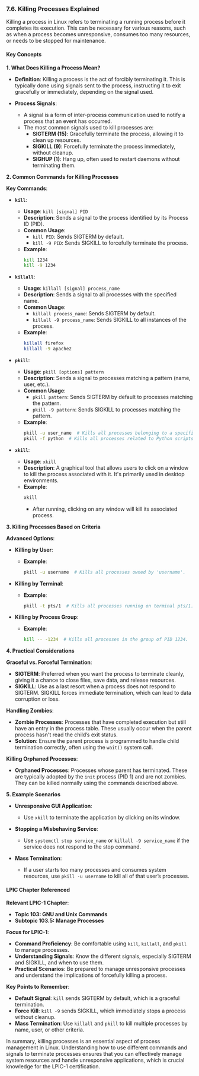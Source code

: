 ### 7.6. Killing Processes Explained

Killing a process in Linux refers to terminating a running process before it completes its execution. This can be necessary for various reasons, such as when a process becomes unresponsive, consumes too many resources, or needs to be stopped for maintenance.

#### Key Concepts

**1. What Does Killing a Process Mean?**

- **Definition**: Killing a process is the act of forcibly terminating it. This is typically done using signals sent to the process, instructing it to exit gracefully or immediately, depending on the signal used.

- **Process Signals**:
  - A signal is a form of inter-process communication used to notify a process that an event has occurred.
  - The most common signals used to kill processes are:
    - **SIGTERM (15)**: Gracefully terminate the process, allowing it to clean up resources.
    - **SIGKILL (9)**: Forcefully terminate the process immediately, without cleanup.
    - **SIGHUP (1)**: Hang up, often used to restart daemons without terminating them.

**2. Common Commands for Killing Processes**

**Key Commands**:

- **`kill`**:
  - **Usage**: `kill [signal] PID`
  - **Description**: Sends a signal to the process identified by its Process ID (PID).
  - **Common Usage**:
    - `kill PID`: Sends SIGTERM by default.
    - `kill -9 PID`: Sends SIGKILL to forcefully terminate the process.
  - **Example**:
    ```bash
    kill 1234
    kill -9 1234
    ```

- **`killall`**:
  - **Usage**: `killall [signal] process_name`
  - **Description**: Sends a signal to all processes with the specified name.
  - **Common Usage**:
    - `killall process_name`: Sends SIGTERM by default.
    - `killall -9 process_name`: Sends SIGKILL to all instances of the process.
  - **Example**:
    ```bash
    killall firefox
    killall -9 apache2
    ```

- **`pkill`**:
  - **Usage**: `pkill [options] pattern`
  - **Description**: Sends a signal to processes matching a pattern (name, user, etc.).
  - **Common Usage**:
    - `pkill pattern`: Sends SIGTERM by default to processes matching the pattern.
    - `pkill -9 pattern`: Sends SIGKILL to processes matching the pattern.
  - **Example**:
    ```bash
    pkill -u user_name  # Kills all processes belonging to a specific user.
    pkill -f python  # Kills all processes related to Python scripts.
    ```

- **`xkill`**:
  - **Usage**: `xkill`
  - **Description**: A graphical tool that allows users to click on a window to kill the process associated with it. It's primarily used in desktop environments.
  - **Example**:
    ```bash
    xkill
    ```
    - After running, clicking on any window will kill its associated process.

**3. Killing Processes Based on Criteria**

**Advanced Options**:

- **Killing by User**:
  - **Example**:
    ```bash
    pkill -u username  # Kills all processes owned by 'username'.
    ```

- **Killing by Terminal**:
  - **Example**:
    ```bash
    pkill -t pts/1  # Kills all processes running on terminal pts/1.
    ```

- **Killing by Process Group**:
  - **Example**:
    ```bash
    kill -- -1234  # Kills all processes in the group of PID 1234.
    ```

**4. Practical Considerations**

**Graceful vs. Forceful Termination**:

- **SIGTERM**: Preferred when you want the process to terminate cleanly, giving it a chance to close files, save data, and release resources.
- **SIGKILL**: Use as a last resort when a process does not respond to SIGTERM. SIGKILL forces immediate termination, which can lead to data corruption or loss.

**Handling Zombies**:

- **Zombie Processes**: Processes that have completed execution but still have an entry in the process table. These usually occur when the parent process hasn't read the child’s exit status.
- **Solution**: Ensure the parent process is programmed to handle child termination correctly, often using the `wait()` system call.

**Killing Orphaned Processes**:

- **Orphaned Processes**: Processes whose parent has terminated. These are typically adopted by the `init` process (PID 1) and are not zombies. They can be killed normally using the commands described above.

**5. Example Scenarios**

- **Unresponsive GUI Application**:
  - Use `xkill` to terminate the application by clicking on its window.
  
- **Stopping a Misbehaving Service**:
  - Use `systemctl stop service_name` or `killall -9 service_name` if the service does not respond to the stop command.
  
- **Mass Termination**:
  - If a user starts too many processes and consumes system resources, use `pkill -u username` to kill all of that user’s processes.

#### LPIC Chapter Referenced

**Relevant LPIC-1 Chapter**:
- **Topic 103: GNU and Unix Commands**
- **Subtopic 103.5: Manage Processes**

**Focus for LPIC-1**:
- **Command Proficiency**: Be comfortable using `kill`, `killall`, and `pkill` to manage processes.
- **Understanding Signals**: Know the different signals, especially SIGTERM and SIGKILL, and when to use them.
- **Practical Scenarios**: Be prepared to manage unresponsive processes and understand the implications of forcefully killing a process.

**Key Points to Remember**:
- **Default Signal**: `kill` sends SIGTERM by default, which is a graceful termination.
- **Force Kill**: `kill -9` sends SIGKILL, which immediately stops a process without cleanup.
- **Mass Termination**: Use `killall` and `pkill` to kill multiple processes by name, user, or other criteria.

In summary, killing processes is an essential aspect of process management in Linux. Understanding how to use different commands and signals to terminate processes ensures that you can effectively manage system resources and handle unresponsive applications, which is crucial knowledge for the LPIC-1 certification.